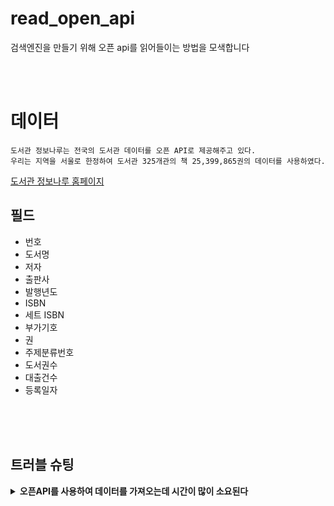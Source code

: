 # read_open_api
검색엔진을 만들기 위해 오픈 api를 읽어들이는 방법을 모색합니다

<br>
<br>

# 데이터
```
도서관 정보나루는 전국의 도서관 데이터를 오픈 API로 제공해주고 있다.
우리는 지역을 서울로 한정하여 도서관 325개관의 책 25,399,865권의 데이터를 사용하였다.
```
[도서관 정보나루 홈페이지](https://www.data4library.kr/)
## 필드
- 번호
- 도서명
- 저자
- 출판사
- 발행년도
- ISBN
- 세트 ISBN
- 부가기호
- 권
- 주제분류번호
- 도서권수
- 대출건수
- 등록일자

<br>
<br>
<br>

## 트러블 슈팅
<details>
    <summary>
        <b>오픈API를 사용하여 데이터를 가져오는데 시간이 많이 소요된다</b>
    </summary>
<br>
  &nbsp;&nbsp;&nbsp;&nbsp; <b>원인:</b> 오픈 API를 사용하여 데이터를 가져와 저장할려고 했지만 1000건의 데이터당 10초 60,000건의 데이터에는 1시간이 소유되었다. 
  <br>
  &nbsp;&nbsp;&nbsp;&nbsp; <b>해결방안:</b> 오픈 API 대신 도서관 325개관의 csv파일을 전부 다운받아 DB에 저장하였다.

</details>
